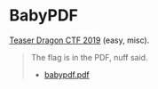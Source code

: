 BabyPDF
================
[Teaser Dragon CTF 2019](https://ctftime.org/event/851) (easy, misc).

> The flag is in the PDF, nuff said.
>
>  * [babypdf.pdf](babypdf.pdf)

